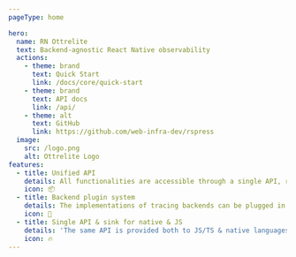 ```yaml
---
pageType: home

hero:
  name: RN Ottrelite
  text: Backend-agnostic React Native observability
  actions:
    - theme: brand
      text: Quick Start
      link: /docs/core/quick-start
    - theme: brand
      text: API docs
      link: /api/
    - theme: alt
      text: GitHub
      link: https://github.com/web-infra-dev/rspress
  image:
    src: /logo.png
    alt: Ottrelite Logo
features:
  - title: Unified API
    details: All functionalities are accessible through a single API, regardless of the backend used. If a backend does not support a specific feature, it will simply be ignored by calls to that feature.
    icon: 📦
  - title: Backend plugin system
    details: The implementations of tracing backends can be plugged in and out, allowing you to use multiple backends at once, or switch between them as needed.
    icon: 🔌
  - title: Single API & sink for native & JS
    details: 'The same API is provided both to JS/TS & native languages: Kotlin, Java, C++, Swift, Objective-C.'
    icon: 🔥
---
```

